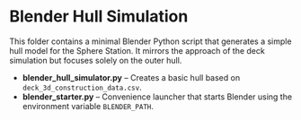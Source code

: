 # Blender Hull Simulation

This folder contains a minimal Blender Python script that generates a simple hull model for the Sphere Station. It mirrors the approach of the deck simulation but focuses solely on the outer hull.

* **blender_hull_simulator.py** – Creates a basic hull based on `deck_3d_construction_data.csv`.
* **blender_starter.py** – Convenience launcher that starts Blender using the environment variable `BLENDER_PATH`.
